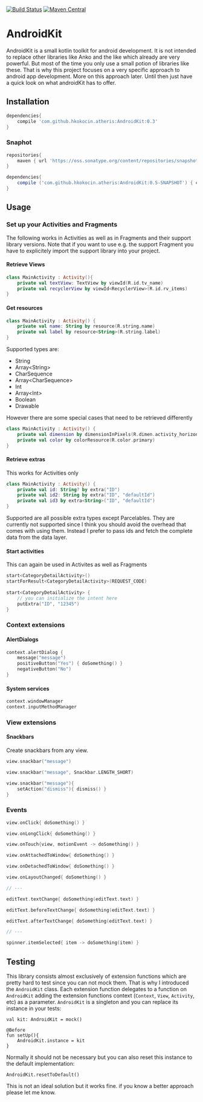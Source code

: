 [![Build Status](https://travis-ci.org/hkokocin/androidKit.svg?branch=master)](https://travis-ci.org/hkokocin/androidKit)
[![Maven Central](https://img.shields.io/maven-central/v/com.github.hkokocin.atheris/androidkit.svg)](http://search.maven.org/#search%7Cga%7C1%7Cg%3A%22com.github.hkokocin.atheris%22%20AND%20a%3A%androidkit%22)

# AndroidKit

AndroidKit is a small kotlin toolkit for android development. It is not intended to replace other libraries like Anko and the like which already are very powerful. But most of the time you only use a small potion of libraries like these. That is why this project focuses on a very specific approach to android app development. More on this approach later. Until then just have a quick look on what androidKit has to offer.

## Installation

```groovy
dependencies{
    compile 'com.github.hkokocin.atheris:AndroidKit:0.3'
}
```

### Snaphot

```groovy
repositories{
    maven { url 'https://oss.sonatype.org/content/repositories/snapshots' }
}

dependencies{
    compile ('com.github.hkokocin.atheris:AndroidKit:0.5-SNAPSHOT') { changing = true }
}
```

## Usage

### Set up your Activities and Fragments

The following works in Activities as well as in Fragments and their support library versions. Note that if you want to use e.g. the support Fragment you have to explicitely import the support library into your project.

#### Retrieve Views
```kotlin
class MainActivity : Activity(){
    private val textView: TextView by viewId(R.id.tv_name)
    private val recyclerView by viewId<RecyclerView>(R.id.rv_items)
}
```

#### Get resources
```kotlin
class MainActivity : Activity() {
    private val name: String by resource(R.string.name)
    private val label by resource<String>(R.string.label)
}
```

Supported types are:
* String
* Array\<String\>
* CharSequence
* Array\<CharSequence\>
* Int
* Array\<Int\>
* Boolean
* Drawable

However there are some special cases that need to be retrieved differently

```kotlin
class MainActivity : Activity() {
    private val dimension by dimensionInPixels(R.dimen.activity_horizontal_margin)
    private val color by colorResource(R.color.primary)
}
```

#### Retrieve extras
This works for Activities only
```kotlin
class MainActivity : Activity() {
    private val id: String? by extra("ID")
    private val id2: String by extra("ID", "defaultId")
    private val id3 by extra<String>("ID", "defaultId")
}
```

Supported are all possible extra types except Parcelables. They are currently not supported since I think you should avoid the overhead that comes with using them. Instead I prefer to pass ids and fetch the complete data from the data layer.

#### Start activities
This can again be used in Activites as well as Fragments
```kotlin
start<CategoryDetailActivity>()
startForResult<CategoryDetailActivity>(REQUEST_CODE)
        
start<CategoryDetailActivity> {
    // you can initialize the intent here
    putExtra("ID", "12345")
}
```

### Context extensions

#### AlertDialogs

```kotlin
context.alertDialog {
    message("message")
    positiveButton("Yes") { doSomething() }
    negativeButton("No")
}
```

#### System services

```kotlin
context.windowManager
context.inputMethodManager
```

### View extensions

#### Snackbars

Create snackbars from any view.

```kotlin
view.snackbar("message")

view.snackbar("message", Snackbar.LENGTH_SHORT)

view.snackbar("message"){
    setAction("dismiss"){ dismiss() }
}
```

### Events


```kotlin
view.onClick{ doSomething() }

view.onLongClick{ doSomething() }

view.onTouch{view, motionEvent -> doSomething() }

view.onAttachedToWindow{ doSomething() }

view.onDetachedToWindow{ doSomething() }

view.onLayoutChanged{ doSomething() }

// ---

editText.textChange{ doSomething(editText.text) }

editText.beforeTextChange{ doSomething(editText.text) }

editText.afterTextChange{ doSomething(editText.text) }

// ---

spinner.itemSelected{ item -> doSomething(item) }
```
## Testing
This library consists almost exclusively of extension functions which are pretty hard to test since you can not mock them. That is why I introduced the `AndroidKit` class. Each extension function delegates to a function on `AndroidKit` adding the extension functions context (`Context`, `View`, `Activity`, etc) as a parameter.
`AndroidKit` is a singleton and you can replace its instance in your tests:
```
val kit: AndroidKit = mock()

@Before
fun setUp(){
    AndroidKit.instance = kit
}
```
Normally it should not be necessary but you can also reset this instance to the default implementation:
```
AndroidKit.resetToDefault()
```
This is not an ideal solution but it works fine. if you know a better approach please let me know. 
